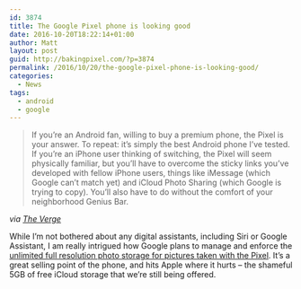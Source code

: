 ```yaml
---
id: 3874
title: The Google Pixel phone is looking good
date: 2016-10-20T18:22:14+01:00
author: Matt
layout: post
guid: http://bakingpixel.com/?p=3874
permalink: /2016/10/20/the-google-pixel-phone-is-looking-good/
categories:
  - News
tags:
  - android
  - google
---
```

> If you’re an Android fan, willing to buy a premium phone, the Pixel is your answer. To repeat: it’s simply the best Android phone I’ve tested. If you’re an iPhone user thinking of switching, the Pixel will seem physically familiar, but you’ll have to overcome the sticky links you’ve developed with fellow iPhone users, things like iMessage (which Google can’t match yet) and iCloud Photo Sharing (which Google is trying to copy). You’ll also have to do without the comfort of your neighborhood Genius Bar. 

_via [The Verge](http://www.theverge.com/2016/10/18/13310942/walt-mossberg-pixel-phone-by-google)_

While I&#8217;m not bothered about any digital assistants, including Siri or Google Assistant, I am really intrigued how Google plans to manage and enforce the [unlimited full resolution photo storage for pictures taken with the Pixel](https://techcrunch.com/2016/10/04/googles-pixel-smartphones-come-with-free-storage-for-full-res-photos-and-videos/). It&#8217;s a great selling point of the phone, and hits Apple where it hurts &#8211; the shameful 5GB of free iCloud storage that we&#8217;re still being offered.